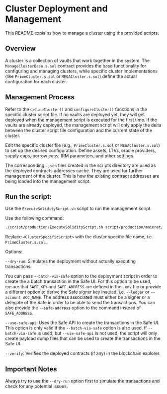 # Cluster Deployment and Management

This README explains how to manage a cluster using the provided scripts.

## Overview

A cluster is a collection of vaults that work together in the system. The `ManageClusterBase.s.sol` contract provides the base functionality for configuring and managing clusters, while specific cluster implementations (like `PrimeCluster.s.sol` or `MEGACluster.s.sol`) define the actual configuration for each cluster.

## Management Process

Refer to the `defineCluster()` and `configureCluster()` functions in the specific cluster script file. If no vaults are deployed yet, they will get deployed when the management script is executed for the first time. If the vaults are already deployed, the management script will only apply the delta between the cluster script file configuration and the current state of the cluster.

Edit the specific cluster file (e.g., `PrimeCluster.s.sol` or `MEGACluster.s.sol`) to set up the desired configuration. Define assets, LTVs, oracle providers, supply caps, borrow caps, IRM parameters, and other settings.

The corresponding `.json` files created in the scripts directory are used as the deployed contracts addresses cache. They are used for further management of the cluster. This is how the existing contract addresses are being loaded into the management script.

## Run the script:

Use the `ExecuteSolidityScript.sh` script to run the management script.

Use the following command:

```bash
./script/production/ExecuteSolidityScript.sh script/production/mainnet/clusters/<ClusterSpecificScript> [options]
```

Replace `<ClusterSpecificScript>` with the cluster specific file name, i.e. `PrimeCluster.s.sol`.

Options:

`--dry-run`: Simulates the deployment without actually executing transactions.

You can pass `--batch-via-safe` option to the deployment script in order to create the a batch transaction in the Safe UI. For this option to be used, ensure that `SAFE_KEY` and `SAFE_ADDRESS` are defined in the `.env` file or provide a different option to derive the Safe signer key instead, i.e. `--ledger` or `--account ACC_NAME`. The address associated must either be a signer or a delegate of the Safe in order to be able to send the transactions. You can also provide the `--safe-address` option to the command instead of `SAFE_ADDRESS`.

`--use-safe-api`: Uses the Safe API to create the transactions in the Safe UI. This option is only valid if the `--batch-via-safe` option is also used. If `--batch-via-safe` is used, but `--use-safe-api` is not used, the script will only create payload dump files that can be used to create the transactions in the Safe UI.

`--verify`: Verifies the deployed contracts (if any) in the blockchain explorer.

## Important Notes

Always try to use the `--dry-run` option first to simulate the transactions and check for any potential issues.
